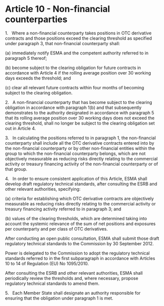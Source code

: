 # Article 10 - Non-financial counterparties


1.   Where a non-financial counterparty takes positions in OTC derivative contracts and those positions exceed the clearing threshold as specified under paragraph 3, that non-financial counterparty shall:

(a) immediately notify ESMA and the competent authority referred to in paragraph 5 thereof;

(b) become subject to the clearing obligation for future contracts in accordance with Article 4 if the rolling average position over 30 working days exceeds the threshold; and

(c) clear all relevant future contracts within four months of becoming subject to the clearing obligation.

2.   A non-financial counterparty that has become subject to the clearing obligation in accordance with paragraph 1(b) and that subsequently demonstrates to the authority designated in accordance with paragraph 5 that its rolling average position over 30 working days does not exceed the clearing threshold, shall no longer be subject to the clearing obligation set out in Article 4.

3.   In calculating the positions referred to in paragraph 1, the non-financial counterparty shall include all the OTC derivative contracts entered into by the non-financial counterparty or by other non-financial entities within the group to which the non-financial counterparty belongs, which are not objectively measurable as reducing risks directly relating to the commercial activity or treasury financing activity of the non-financial counterparty or of that group.

4.   In order to ensure consistent application of this Article, ESMA shall develop draft regulatory technical standards, after consulting the ESRB and other relevant authorities, specifying:

(a) criteria for establishing which OTC derivative contracts are objectively measurable as reducing risks directly relating to the commercial activity or treasury financing activity referred to in paragraph 3; and

(b) values of the clearing thresholds, which are determined taking into account the systemic relevance of the sum of net positions and exposures per counterparty and per class of OTC derivatives.

After conducting an open public consultation, ESMA shall submit those draft regulatory technical standards to the Commission by 30 September 2012.

Power is delegated to the Commission to adopt the regulatory technical standards referred to in the first subparagraph in accordance with Articles 10 to 14 of Regulation (EU) No 1095/2010.

After consulting the ESRB and other relevant authorities, ESMA shall periodically review the thresholds and, where necessary, propose regulatory technical standards to amend them.

5.   Each Member State shall designate an authority responsible for ensuring that the obligation under paragraph 1 is met.
